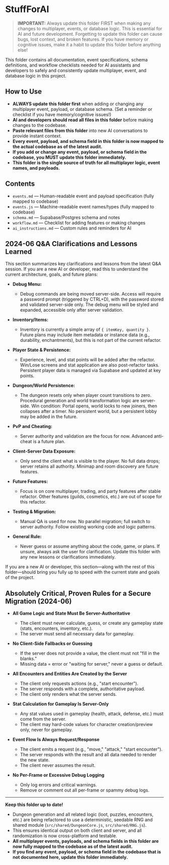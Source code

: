 # StuffForAI

> **IMPORTANT:**
> Always update this folder FIRST when making any changes to multiplayer, events, or database logic. This is essential for AI and future development. Forgetting to update this folder can cause bugs, lost context, and broken features. If you have memory or cognitive issues, make it a habit to update this folder before anything else!

This folder contains all documentation, event specifications, schema definitions, and workflow checklists needed for AI assistants and developers to safely and consistently update multiplayer, event, and database logic in this project.

## How to Use

- **ALWAYS update this folder first** when adding or changing any multiplayer event, payload, or database schema. (Set a reminder or checklist if you have memory/cognitive issues!)
- **AI and developers should read all files in this folder** before making changes to the codebase.
- **Paste relevant files from this folder** into new AI conversations to provide instant context.
- **Every event, payload, and schema field in this folder is now mapped to the actual codebase as of the latest audit.**
- **If you add or change any event, payload, or schema field in the codebase, you MUST update this folder immediately.**
- **This folder is the single source of truth for all multiplayer logic, event names, and payloads.**

## Contents
- `events.md` — Human-readable event and payload specification (fully mapped to codebase)
- `events.js` — Machine-readable event names/types (fully mapped to codebase)
- `schema.md` — Supabase/Postgres schema and notes
- `workflow.md` — Checklist for adding features or making changes
- `ai_instructions.md` — Custom rules and reminders for AI

## 2024-06 Q&A Clarifications and Lessons Learned

This section summarizes key clarifications and lessons from the latest Q&A session. If you are a new AI or developer, read this to understand the current architecture, goals, and future plans:

- **Debug Menu:**
  - Debug commands are being moved server-side. Access will require a password prompt (triggered by CTRL+D), with the password stored and validated server-side only. The debug menu will be styled and expanded, accessible only after server validation.

- **Inventory/Items:**
  - Inventory is currently a simple array of `{ itemKey, quantity }`. Future plans may include item metadata or instance data (e.g., durability, enchantments), but this is not part of the current refactor.

- **Player State & Persistence:**
  - Experience, level, and stat points will be added after the refactor. Win/Lose screens and stat application are also post-refactor tasks. Persistent player data is managed via Supabase and updated at key points.

- **Dungeon/World Persistence:**
  - The dungeon resets only when player count transitions to zero. Procedural generation and world transformation logic are server-side. Win condition: Portal opens, world locks to new joiners, then collapses after a timer. No persistent world, but a persistent lobby may be added in the future.

- **PvP and Cheating:**
  - Server authority and validation are the focus for now. Advanced anti-cheat is a future plan.

- **Client-Server Data Exposure:**
  - Only send the client what is visible to the player. No full data drops; server retains all authority. Minimap and room discovery are future features.

- **Future Features:**
  - Focus is on core multiplayer, trading, and party features after stable refactor. Other features (guilds, cosmetics, etc.) are out of scope for this refactor.

- **Testing & Migration:**
  - Manual QA is used for now. No parallel migration; full switch to server authority. Follow existing working code and logic patterns.

- **General Rule:**
  - Never guess or assume anything about the code, game, or plans. If unsure, always ask the user for clarification. Update this folder with any new lessons or clarifications immediately.

If you are a new AI or developer, this section—along with the rest of this folder—should bring you fully up to speed with the current state and goals of the project.

## Absolutely Critical, Proven Rules for a Secure Migration (2024-06)

- **All Game Logic and State Must Be Server-Authoritative**
  - The client must never calculate, guess, or create any gameplay state (stats, encounters, inventory, etc.).
  - The server must send all necessary data for gameplay.

- **No Client-Side Fallbacks or Guessing**
  - If the server does not provide a value, the client must not "fill in the blanks."
  - Missing data = error or "waiting for server," never a guess or default.

- **All Encounters and Entities Are Created by the Server**
  - The client only requests actions (e.g., "start encounter").
  - The server responds with a complete, authoritative payload.
  - The client only renders what the server sends.

- **Stat Calculation for Gameplay Is Server-Only**
  - Any stat values used in gameplay (health, attack, defense, etc.) must come from the server.
  - The client may hard-code values for character creation/preview only, never for gameplay.

- **Event Flow Is Always Request/Response**
  - The client emits a request (e.g., "move," "attack," "start encounter").
  - The server responds with the result and all data needed to render the new state.
  - The client never assumes the result.

- **No Per-Frame or Excessive Debug Logging**
  - Only log errors and critical warnings.
  - Remove or comment out all per-frame or spammy debug logs.

---

**Keep this folder up to date!**

- Dungeon generation and all related logic (loot, puzzles, encounters, etc.) are being refactored to use a deterministic, seedable RNG and shared module (`src/shared/DungeonCore.js`, `src/shared/RNG.js`).
- This ensures identical output on both client and server, and all randomization is now cross-platform and testable.
- **All multiplayer events, payloads, and schema fields in this folder are now fully mapped to the codebase as of the latest audit.**
- **If you find any event, payload, or schema field in the codebase that is not documented here, update this folder immediately.** 